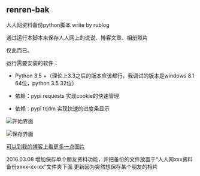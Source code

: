 ﻿## renren-bak
人人网资料备份python脚本 write by rublog

通过运行本脚本来保存人人网上的说说、博客文章、相册照片

仅此而已。

运行需要安装的软件：

* Python 3.5 +（理论上3.3之后的版本应该都行，我调试的版本是windows 8.1 64位，python 3.5 32位）

* 依赖：pypi requests   实现cookie的快速管理

* 依赖：pypi tqdm   实现快速的进度条显示


![开始界面](https://github.com/xinyu3ru/renren-bak/blob/master/pic/021316_1319_201602136.png "开始界面")

![保存界面](https://github.com/xinyu3ru/renren-bak/blob/master/pic/021316_1319_201602137.png "保存界面")

[可以到我的博客上看更多一点图片](http://www.rxx0.com/motion/ren-ren-wang-bei-fen-2016-02-13-python-3-5.html)<br>

2016.03.08 增加保存单个朋友资料功能，并把备份的文件放置于“人人网xxx资料备份xxxx-xx-xx”文件夹下面
           更新因为突然想保存某个朋友的相片
